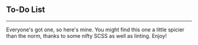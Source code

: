 ## To-Do List

---

Everyone's got one, so here's mine.
You might find this one a little spicier than the norm, thanks to some nifty SCSS as well as linting.
Enjoy!